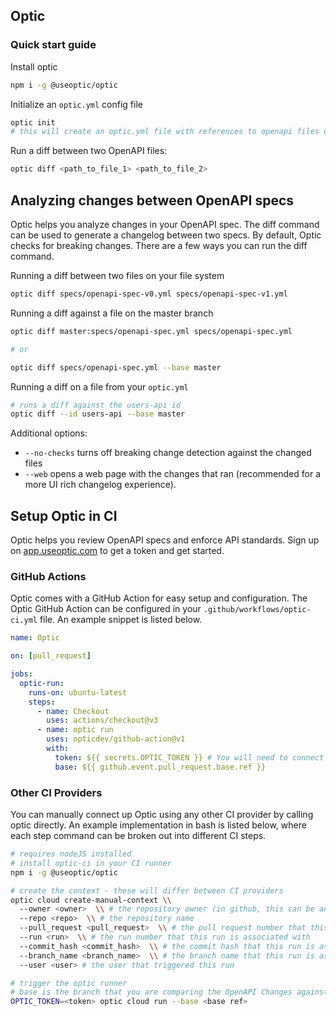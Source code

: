 ## Optic

### Quick start guide

Install optic

```bash
npm i -g @useoptic/optic
```

Initialize an `optic.yml` config file
```bash
optic init
# this will create an optic.yml file with references to openapi files detected in the git repo
```

Run a diff between two OpenAPI files:
```bash
optic diff <path_to_file_1> <path_to_file_2>
```

## Analyzing changes between OpenAPI specs

Optic helps you analyze changes in your OpenAPI spec. The diff command can be used to generate a changelog between two specs. By default, Optic checks for breaking changes. There are a few ways you can run the diff command.

Running a diff between two files on your file system
```bash
optic diff specs/openapi-spec-v0.yml specs/openapi-spec-v1.yml
```

Running a diff against a file on the master branch
```bash
optic diff master:specs/openapi-spec.yml specs/openapi-spec.yml

# or

optic diff specs/openapi-spec.yml --base master
```

Running a diff on a file from your `optic.yml`
```bash
# runs a diff against the users-api id
optic diff --id users-api --base master
```

Additional options:
- `--no-checks` turns off breaking change detection against the changed files
- `--web` opens a web page with the changes that ran (recommended for a more UI rich changelog experience).

## Setup Optic in CI

Optic helps you review OpenAPI specs and enforce API standards. Sign up on [app.useoptic.com](https://app.useoptic.com) to get a token and get started.

### GitHub Actions

Optic comes with a GitHub Action for easy setup and configuration. The Optic GitHub Action can be configured in your `.github/workflows/optic-ci.yml` file. An example snippet is listed below.

```yml
name: Optic

on: [pull_request]

jobs:
  optic-run:
    runs-on: ubuntu-latest
    steps:
      - name: Checkout
        uses: actions/checkout@v3
      - name: optic run
        uses: opticdev/github-action@v1
        with:
          token: ${{ secrets.OPTIC_TOKEN }} # You will need to connect up your secret here
          base: ${{ github.event.pull_request.base.ref }}
```

### Other CI Providers

You can manually connect up Optic using any other CI provider by calling optic directly. An example implementation in bash is listed below, where each step command can be broken out into different CI steps.
```bash
# requires nodeJS installed
# install optic-ci in your CI runner
npm i -g @useoptic/optic

# create the context - these will differ between CI providers
optic cloud create-manual-context \\
  --owner <owner>  \\ # the repository owner (in github, this can be an organization or user)
  --repo <repo>  \\ # the repository name
  --pull_request <pull_request>  \\ # the pull request number that this run is associated with
  --run <run>  \\ # the run number that this run is associated with
  --commit_hash <commit_hash>  \\ # the commit hash that this run is associated with
  --branch_name <branch_name>  \\ # the branch name that this run is associated with
  --user <user> # the user that triggered this run

# trigger the optic runner
# base is the branch that you are comparing the OpenAPI Changes against - this defaults to 'origin/master'
OPTIC_TOKEN=<token> optic cloud run --base <base ref>
```
